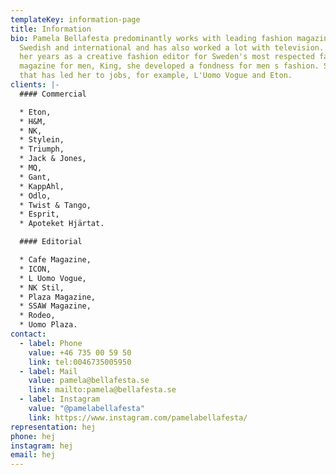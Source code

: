```yaml
---
templateKey: information-page
title: Information
bio: Pamela Bellafesta predominantly works with leading fashion magazines, both
  Swedish and international and has also worked a lot with television. During
  her years as a creative fashion editor for Sweden's most respected fashion
  magazine for men, King, she developed a fondness for men s fashion. Something
  that has led her to jobs, for example, L'Uomo Vogue and Eton.
clients: |-
  #### Commercial

  * Eton,
  * H&M,
  * NK,
  * Stylein,
  * Triumph,
  * Jack & Jones,
  * MQ,
  * Gant,
  * KappAhl,
  * Odlo,
  * Twist & Tango,
  * Esprit,
  * Apoteket Hjärtat.

  #### Editorial

  * Cafe Magazine,
  * ICON,
  * L Uomo Vogue,
  * NK Stil,
  * Plaza Magazine,
  * SSAW Magazine,
  * Rodeo,
  * Uomo Plaza.
contact:
  - label: Phone
    value: +46 735 00 59 50
    link: tel:0046735005950
  - label: Mail
    value: pamela@bellafesta.se
    link: mailto:pamela@bellafesta.se
  - label: Instagram
    value: "@pamelabellafesta"
    link: https://www.instagram.com/pamelabellafesta/
representation: hej
phone: hej
instagram: hej
email: hej
---
```

